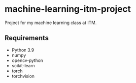 # machine-learning-itm-project

Project for my machine learning class at ITM. 

## Requirements

- Python 3.9
- numpy
- opencv-python
- scikit-learn
- torch
- torchvision
